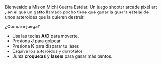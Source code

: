 Bienvenido a Mision Michi Guerra Estelar.
Un juego shooter arcade pixel art , en el que un gatito llamado pocho tiene que ganar la guerra estelar de unos asteroides que la quieren destruir.

¿Cómo se juega?

- Usa las teclas **A/D** para moverte.
- Presiona **J** para golpear.
- Presiona **K** para disparar tu láser.
- Esquiva los asteroides y derrotalos
- Junta **croquetas** y **lasers** para ganar más puntos.
